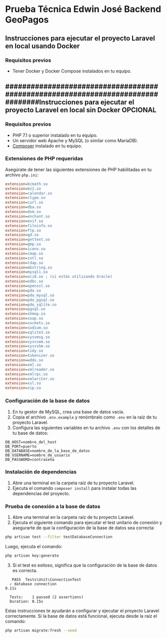 # Prueba Técnica Edwin José Backend GeoPagos

## Instrucciones para ejecutar el proyecto Laravel en local usando Docker

### Requisitos previos
- Tener Docker y Docker Compose instalados en tu equipo.


## ################################################################################Instrucciones para ejecutar el proyecto Laravel en local sin Docker OPCIONAL 

### Requisitos previos
- PHP 7.1 o superior instalado en tu equipo.
- Un servidor web Apache y MySQL (o similar como MariaDB).
- [Composer](https://getcomposer.org/) instalado en tu equipo.

### Extensiones de PHP requeridas
Asegúrate de tener las siguientes extensiones de PHP habilitadas en tu archivo `php.ini`:

```ini
extension=bcmath.so
extension=bz2.so
extension=calendar.so
extension=ctype.so
extension=curl.so
extension=dba.so
extension=dom.so
extension=enchant.so
extension=exif.so
extension=fileinfo.so
extension=ftp.so
extension=gd.so
extension=gettext.so
extension=gmp.so
extension=iconv.so
extension=imap.so
extension=intl.so
extension=ldap.so
extension=mbstring.so
extension=mysqli.so
extension=oci8.so ; (si estás utilizando Oracle)
extension=odbc.so
extension=openssl.so
extension=pdo.so
extension=pdo_mysql.so
extension=pdo_pgsql.so
extension=pdo_sqlite.so
extension=pgsql.so
extension=shmop.so
extension=soap.so
extension=sockets.so
extension=sodium.so
extension=sqlite3.so
extension=sysvmsg.so
extension=sysvsem.so
extension=sysvshm.so
extension=tidy.so
extension=tokenizer.so
extension=wddx.so
extension=xml.so
extension=xmlreader.so
extension=xmlrpc.so
extension=xmlwriter.so
extension=xsl.so
extension=zip.so
```

### Configuración de la base de datos
1. En tu gestor de MySQL, crea una base de datos vacía.
2. Copia el archivo `.env.example` y renómbralo como `.env` en la raíz de tu proyecto Laravel.
3. Configura las siguientes variables en tu archivo `.env` con los detalles de tu base de datos:

```env
DB_HOST=nombre_del_host
DB_PORT=puerto
DB_DATABASE=nombre_de_la_base_de_datos
DB_USERNAME=nombre_de_usuario
DB_PASSWORD=contraseña
```

### Instalación de dependencias
1. Abre una terminal en la carpeta raíz de tu proyecto Laravel.
2. Ejecuta el comando `composer install` para instalar todas las dependencias del proyecto.

### Prueba de conexión a la base de datos
1. Abre una terminal en la carpeta raíz de tu proyecto Laravel.
2. Ejecuta el siguiente comando para ejecutar el test unitario de conexión y asegurarte de que la configuración de la base de datos sea correcta:

```bash
php artisan test --filter testDatabaseConnection
```

Luego, ejecuta el comando:

```bash
php artisan key:generate
```

3. Si el test es exitoso, significa que la configuración de la base de datos es correcta.

```plaintext
   PASS  Tests\Unit\ConnectionTest
  ✓ database connection                                                                                                                    0.11s  

  Tests:    1 passed (2 assertions)
  Duration: 0.15s
```

Estas instrucciones te ayudarán a configurar y ejecutar el proyecto Laravel correctamente. Si la base de datos está funcional, ejecuta desde la raíz el comando:

```bash
php artisan migrate:fresh --seed
```